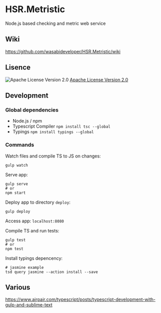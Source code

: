 # HSR.Metristic
Node.js based checking and metric web service


## Wiki
https://github.com/wasabideveloper/HSR.Metristic/wiki


## Lisence
![Apache License Version 2.0](https://www.apache.org/img/asf_logo.png)
[Apache License Version 2.0](./LICENSE)


## Development

### Global dependencies

* Node.js / npm
* Typescript Compiler ```npm install tsc --global```
* Typings ```npm install typings --global```


### Commands

Watch files and compile TS to JS on changes:
```shell
gulp watch
```
Serve app:
```shell
gulp serve
# or
npm start
```
Deploy app to directory `deploy`:
```shell
gulp deploy
```
Access app:
`localhost:8080`

Compile TS and run tests:
```shell
gulp test
# or
npm test
```

Install typings depencency:
```shell
# jasmine example
tsd query jasmine --action install --save
```


## Various

https://www.airpair.com/typescript/posts/typescript-development-with-gulp-and-sublime-text